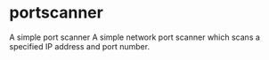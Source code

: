 # portscanner
A simple port scanner
A simple network port scanner which scans a specified IP address and port number.

